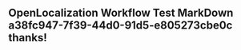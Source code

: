 <properties
ms.topic="hero-topic"
ms.test1="hero-topic"
ms.test2="test"/>

## OpenLocalization Workflow Test MarkDown a38fc947-7f39-44d0-91d5-e805273cbe0c thanks!
